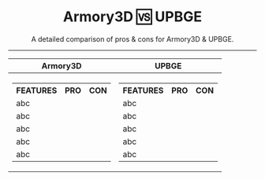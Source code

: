 <div align="center">
  <h1>Armory3D 🆚 UPBGE</h1>
  <p>A detailed comparison of pros &amp; cons for Armory3D &amp; UPBGE.</p>
</div>
<hr />
<table align="center">
  <tr>
    <th>Armory3D</th>
    <th>UPBGE</th>
  </tr>
  <tr>
    <!-- Armory3D -->
    <th>
      <table>
        <tr>
          <th>FEATURES</th>
          <th>PRO</th>
          <th>CON</th>
        </tr>
        <tr>
          <td>abc</td>
          <td></td>
          <td></td>
        </tr>
        <tr>
          <td>abc</td>
          <td></td>
          <td></td>
        </tr>
        <tr>
          <td>abc</td>
          <td></td>
          <td></td>
        </tr>
        <tr>
          <td>abc</td>
          <td></td>
          <td></td>
        </tr>
        <tr>
          <td>abc</td>
          <td></td>
          <td></td>
        </tr>
      </table>
    </th>
    <!-- UPBGE -->
    <th>
      <table>
        <tr>
          <th>FEATURES</th>
          <th>PRO</th>
          <th>CON</th>
        </tr>
        <tr>
          <td>abc</td>
          <td></td>
          <td></td>
        </tr>
        <tr>
          <td>abc</td>
          <td></td>
          <td></td>
        </tr>
        <tr>
          <td>abc</td>
          <td></td>
          <td></td>
        </tr>
        <tr>
          <td>abc</td>
          <td></td>
          <td></td>
        </tr>
        <tr>
          <td>abc</td>
          <td></td>
          <td></td>
        </tr>
      </table>
    </th>
  </tr>
</table>
